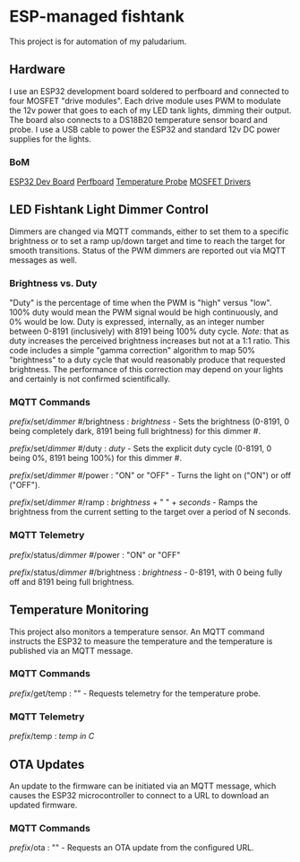 # ESP-managed fishtank

This project is for automation of my paludarium.
## Hardware

I use an ESP32 development board soldered to perfboard and connected to four
MOSFET "drive modules".  Each drive module uses PWM to modulate the 12v power
that goes to each of my LED tank lights, dimming their output. The board also
connects to a DS18B20 temperature sensor board and probe. I use a USB cable to
power the ESP32 and standard 12v DC power supplies for the lights.

### BoM

[ESP32 Dev Board](https://www.amazon.com/dp/B0924G5STN?psc=1&ref=ppx_yo2ov_dt_b_product_details)
[Perfboard](https://www.amazon.com/dp/B072Z7Y19F?psc=1&ref=ppx_yo2ov_dt_b_product_details)
[Temperature Probe](https://www.amazon.com/dp/B09TXP645Y?psc=1&ref=ppx_yo2ov_dt_b_product_details)
[MOSFET Drivers](https://www.amazon.com/dp/B07NWD8W26?ref=ppx_yo2ov_dt_b_product_details&th=1)

## LED Fishtank Light Dimmer Control

Dimmers are changed via MQTT commands, either to set them to a specific
brightness or to set a ramp up/down target and time to reach the target for
smooth transitions. Status of the PWM dimmers are reported out via MQTT
messages as well.

### Brightness vs. Duty

"Duty" is the percentage of time when the PWM is "high" versus "low". 100%
duty would mean the PWM signal would be high continuously, and 0% would be
low. Duty is expressed, internally, as an integer number between 0-8191
(inclusively) with 8191 being 100% duty cycle. _Note:_ that as duty increases
the perceived brightness increases but not at a 1:1 ratio. This code includes
a simple "gamma correction" algorithm to map 50% "brightness" to a duty cycle
that would reasonably produce that requested brightness. The performance
of this correction may depend on your lights and certainly is not
confirmed scientifically.

### MQTT Commands

_prefix_/set/_dimmer #_/brightness : _brightness_ - Sets the brightness (0-8191,
0 being completely dark, 8191 being full brightness) for this dimmer #.

_prefix_/set/_dimmer #_/duty : _duty_ - Sets the explicit duty cycle (0-8191,
0 being 0%, 8191 being 100%) for this dimmer #.

_prefix_/set/_dimmer #_/power : "ON" or "OFF" - Turns the light on ("ON") or off ("OFF").

_prefix_/set/_dimmer #_/ramp : _brightness_ + " " + _seconds_ - Ramps the
brightness from the current setting to the target over a period of N seconds.

### MQTT Telemetry

_prefix_/status/_dimmer #_/power : "ON" or "OFF"

_prefix_/status/_dimmer #_/brightness : _brightness_ - 0-8191, with 0 being
fully off and 8191 being full brightness.

## Temperature Monitoring

This project also monitors a temperature sensor. An MQTT command instructs the
ESP32 to measure the temperature and the temperature is published
via an MQTT message.

### MQTT Commands

_prefix_/get/temp : "" - Requests telemetry for the temperature probe.

### MQTT Telemetry

_prefix_/temp : _temp in C_

## OTA Updates

An update to the firmware can be initiated via an MQTT message, which causes
the ESP32 microcontroller to connect to a URL to download an updated firmware.

### MQTT Commands

_prefix_/ota : "" - Requests an OTA update from the configured URL.
